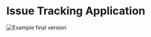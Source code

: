 # Issue Tracking Application

![Example final version](https://github.com/tupes/comit-saskatoon-react/blob/master/applications/issue-tracker/Issue-tracker-example.png)
